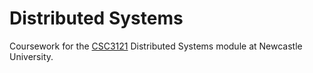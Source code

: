 Distributed Systems
===================

Coursework for the
[CSC3121](http://www.ncl.ac.uk/undergraduate/modules/module/CSC3121) Distributed
Systems module at Newcastle University.
